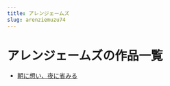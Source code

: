 ```yaml
---
title: アレンジェームズ
slug: arenziemuzu74
---
```


# アレンジェームズの作品一覧

- [朝に想い、夜に省みる](zhaonixiangiyenishengmirud9)
